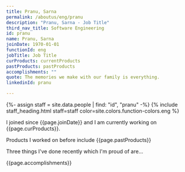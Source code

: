 ```yaml
---
title: Pranu, Sarna
permalink: /aboutus/eng/pranu
description: "Pranu, Sarna - Job Title"
third_nav_title: Software Engineering
id: pranu
name: Pranu, Sarna
joinDate: 1970-01-01
functionId: eng
jobTitle: Job Title
curProducts: currentProducts
pastProducts: pastProducts
accomplishments: ""
quote: The memories we make with our family is everything.
linkedinId: pranu

---
```


{%- assign staff = site.data.people | find: "id", "pranu" -%}
{% include staff_heading.html staff=staff color=site.colors.function-colors.eng %}

<p>I joined since {{page.joinDate}} and I am currently working on {{page.curProducts}}.</p>

<p>Products I worked on before include {{page.pastProducts}}</p>

<p>Three things I've done recently which I'm proud of are...</p>
{{page.accomplishments}}
